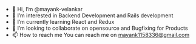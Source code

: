 - 👋 Hi, I’m @mayank-velankar
- 👀 I’m interested in Backend Development and Rails development
- 🌱 I’m currently learning React and Redux
- 💞️ I’m looking to collaborate on opensource and Bugfixing for Products
- 📫 How to reach me 
You can reach me on mayank1158336@gmail.com

<!---
mayank-velankar/mayank-velankar is a ✨ special ✨ repository because its `README.md` (this file) appears on your GitHub profile.
You can click the Preview link to take a look at your changes.
--->
